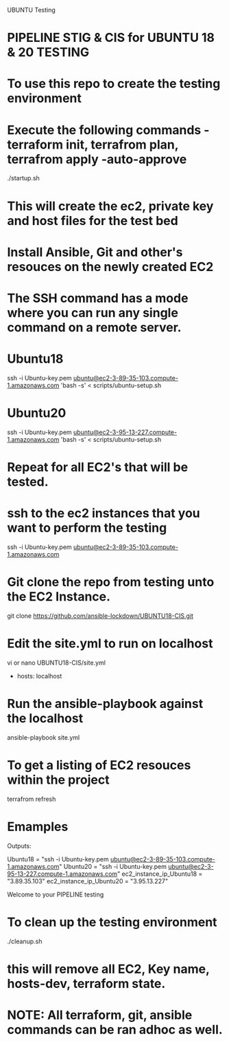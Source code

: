 UBUNTU Testing
# PIPELINE STIG & CIS for UBUNTU 18 & 20 TESTING
#
#
#
#
# To use this repo to create the testing environment
# Execute the following commands - terraform init, terrafrom plan, terrafrom apply -auto-approve

  ./startup.sh

# This will create the ec2, private key and host files for the test bed

# Install Ansible, Git and other's resouces on the newly created EC2
# The SSH command has a mode where you can run any single command on a remote server.

# Ubuntu18
  ssh -i Ubuntu-key.pem ubuntu@ec2-3-89-35-103.compute-1.amazonaws.com 'bash -s' < scripts/ubuntu-setup.sh

# Ubuntu20  
  ssh -i Ubuntu-key.pem ubuntu@ec2-3-95-13-227.compute-1.amazonaws.com 'bash -s' < scripts/ubuntu-setup.sh   

# Repeat for all EC2's that will be tested.

# ssh to the ec2 instances that you want to perform the testing

ssh -i Ubuntu-key.pem ubuntu@ec2-3-89-35-103.compute-1.amazonaws.com

# Git clone the repo from testing unto the EC2 Instance.

git clone https://github.com/ansible-lockdown/UBUNTU18-CIS.git

# Edit the site.yml to run on localhost

vi or nano UBUNTU18-CIS/site.yml
- hosts:  localhost

# Run the ansible-playbook against the localhost

ansible-playbook site.yml

# To get a listing of EC2 resouces within the project
terrafrom refresh 

# Emamples
Outputs:

Ubuntu18 = "ssh -i Ubuntu-key.pem ubuntu@ec2-3-89-35-103.compute-1.amazonaws.com"
Ubuntu20 = "ssh -i Ubuntu-key.pem ubuntu@ec2-3-95-13-227.compute-1.amazonaws.com"
ec2_instance_ip_Ubuntu18 = "3.89.35.103"
ec2_instance_ip_Ubuntu20 = "3.95.13.227"

Welcome to your PIPELINE testing

# To clean up the testing environment
./cleanup.sh

# this will remove all EC2, Key name, hosts-dev, terraform state.

# NOTE: All terraform, git, ansible commands can be ran adhoc as well.
